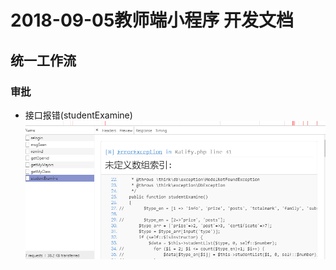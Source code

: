 2018-09-05教师端小程序 开发文档
=============================

## 统一工作流

### 审批
+ 接口报错(studentExamine)
  ![list-1](imgs/2018-09-05/list-1.jpg)
